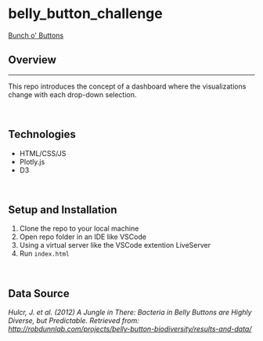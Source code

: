 # belly_button_challenge
[Bunch o' Buttons](https://gmyers95.github.io/belly_button_challenge/StarterCode/index.html)

## Overview  
<hr>

This repo introduces the concept of a dashboard where the visualizations change with each drop-down selection.

<br>

## Technologies    
*  HTML/CSS/JS
*  Plotly.js
*  D3


<br>

## Setup and Installation  
1. Clone the repo to your local machine
1. Open repo folder in an IDE like VSCode
1. Using a virtual server like the VSCode extention LiveServer
1. Run `index.html`  

<br>

## Data Source  

<cite>Hulcr, J. et al. (2012) A Jungle in There: Bacteria in Belly Buttons are Highly Diverse, but Predictable. Retrieved from: http://robdunnlab.com/projects/belly-button-biodiversity/results-and-data/
</cite>  
